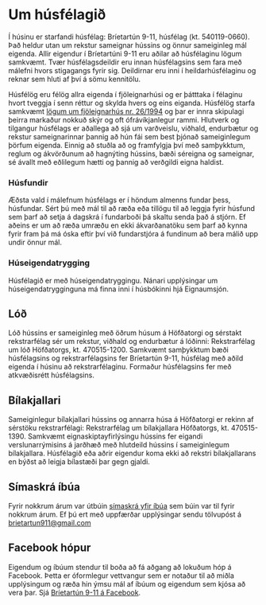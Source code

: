 # Um húsfélagið
Í húsinu er starfandi húsfélag: Bríetartún 9-11, húsfélag (kt. 540119-0660). Það heldur utan um rekstur sameignar hússins og önnur sameiginleg mál eigenda. Allir eigendur í Bríetartúni 9-11 eru aðilar að húsfélaginu lögum samkvæmt. Tvær húsfélagsdeildir eru innan húsfélagsins sem fara með málefni hvors stigagangs fyrir sig. Deildirnar eru inni í heildarhúsfélaginu og reknar sem hluti af því á sömu kennitölu. 

Húsfélög eru félög allra eigenda í fjöleignarhúsi og er þátttaka í félaginu hvort tveggja í senn réttur og skylda hvers og eins eiganda. Húsfélög starfa samkvæmt [lögum um fjöleignarhús nr. 26/1994](https://www.althingi.is/lagas/nuna/1994026.html) og þar er innra skipulagi þeirra markaður nokkuð skýr og oft ófrávíkjanlegur rammi. Hlutverk og tilgangur húsfélags er aðallega að sjá um varðveislu, viðhald, endurbætur og rekstur sameignarinnar þannig að hún fái sem best þjónað sameiginlegum þörfum eigenda. Einnig að stuðla að og framfylgja því með samþykktum, reglum og ákvörðunum að hagnýting hússins, bæði séreigna og sameignar, sé ávallt með eðlilegum hætti og þannig að verðgildi eigna haldist.

### Húsfundir
Æðsta vald í málefnum húsfélags er í höndum almenns fundar þess, húsfundar. Sért þú með mál til að ræða eða tillögu til að leggja fyrir húsfund sem þarf að setja á dagskrá í fundarboði þá skaltu senda það á stjórn. Ef aðeins er um að ræða umræðu en ekki ákvarðanatöku sem þarf að kynna fyrir fram þá má óska eftir því við fundarstjóra á fundinum að bera málið upp undir önnur mál.

### Húseigendatrygging
Húsfélagið er með húseigendatryggingu. Nánari upplýsingar um húseigendatrygginguna má finna inni í húsbókinni hjá Eignaumsjón.

## Lóð
Lóð hússins er sameiginleg með öðrum húsum á Höfðatorgi og sérstakt rekstrarfélag sér um rekstur, viðhald og endurbætur á lóðinni: Rekstrarfélag um lóð Höfðatorgs, kt. 470515-1200. Samkvæmt samþykktum bæði húsfélagsins og rekstrarfélagsins fer Bríetartún 9-11, húsfélag með aðild eigenda í húsinu að rekstrarfélaginu. Formaður húsfélagsins fer með atkvæðisrétt húsfélagsins.

## Bílakjallari
Sameiginlegur bílakjallari hússins og annarra húsa á Höfðatorgi er rekinn af sérstöku rekstrarfélagi: Rekstrarfélag um bílakjallara Höfðatorgs, kt. 470515-1390. Samkvæmt eignaskiptayfirlýsingu hússins fer eigandi verslunarrýmisins á jarðhæð með hlutdeild hússins í sameiginlegum bílakjallara. Húsfélagið eða aðrir eigendur koma ekki að rekstri bílakjallarans en býðst að leigja bílastæði þar gegn gjaldi.

## Símaskrá íbúa
Fyrir nokkrum árum var útbúin [símaskrá yfir íbúa](https://docs.google.com/spreadsheets/d/1YbGkwuJjxHnoHL_XCzBxxsXeA7G107XrkegIRTdve24/edit#gid=638939069) sem búin var til fyrir nokkrum árum. Ef þú ert með uppfærðar upplýsingar sendu tölvupóst á [brietartun911@gmail.com](mailto:brietartun911@gmail.com)

## Facebook hópur
Eigendum og íbúum stendur til boða að fá aðgang að lokuðum hóp á Facebook. Þetta er óformlegur vettvangur sem er notaður til að miðla upplýsingum og ræða hin ýmsu mál af íbúum og eigendum sem kjósa að vera þar. Sjá [Bríetartún 9-11 á Facebook](https://www.facebook.com/groups/613416425849052).
